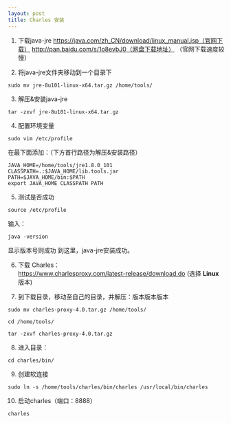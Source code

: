 ```yaml
---
layout: post
title: Charles 安装
---
```


1. 下载java-jre
  https://java.com/zh_CN/download/linux_manual.jsp（官网下载）
  http://pan.baidu.com/s/1o8evbJ0（网盘下载地址）
  （官网下载速度较慢）

2. 将java-jre文件夹移动到一个目录下
  ```
  sudo mv jre-8u101-linux-x64.tar.gz /home/tools/
  ```

3. 解压&安装java-jre
  ```
  tar -zxvf jre-8u101-linux-x64.tar.gz
  ```

4. 配置环境变量
  ```
  sudo vim /etc/profile
  ```   
  在最下面添加：（下方首行路径为解压&安装路径）
  ```
  JAVA_HOME=/home/tools/jre1.8.0_101
  CLASSPATH=.:$JAVA_HOME/lib.tools.jar
  PATH=$JAVA_HOME/bin:$PATH
  export JAVA_HOME CLASSPATH PATH
  ```

5. 测试是否成功
  ```
  source /etc/profile
  ```
  输入：
  ```
  java -version
  ```
  显示版本号则成功
  到这里，java-jre安装成功。

6. 下载 Charles：   
  https://www.charlesproxy.com/latest-release/download.do
  (选择 **Linux**版本)

7. 到下载目录，移动至自己的目录，并解压：版本版本版本   
  ```
sudo mv charles-proxy-4.0.tar.gz /home/tools/
```
  ```
cd /home/tools/
```
  ```
tar -zxvf charles-proxy-4.0.tar.gz
```

8. 进入目录：
  ```
  cd charles/bin/
  ```

9. 创建软连接
  ```
  sudo ln -s /home/tools/charles/bin/charles /usr/local/bin/charles 
  ```

10. 启动charles（端口：8888）
  ```
  charles
  ```
